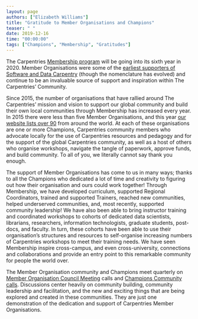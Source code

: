 ```yaml
---
layout: page
authors: ["Elizabeth Williams"]
title: "Gratitude to Member Organisations and Champions"
teaser: " "
date: 2019-12-16
time: "00:00:00"
tags: ["Champions", "Membership", "Gratitudes"]
---
```


The Carpentries [Membership program](https://carpentries.org/membership/) will be going into its sixth year in 2020. Member Organisations were some of the [earliest supporters of Software and Data Carpentry](https://datacarpentry.org/blog/2016/05/partnerships) (though the nomenclature has evolved) and continue to be an invaluable source of support and inspiration within The Carpentries’ Community.

Since 2015, the number of organisations that have rallied around The Carpentries’ mission and vision to support our global community and build their own local communities through Membership has increased every year. In 2015 there were less than five Member Organisations, and this year [our website lists over 90](https://carpentries.org/members/) from around the world. At each of these organisations are one or more Champions, Carpentries community members who advocate locally for the use of Carpentries resources and pedagogy and for the support of the global Carpentries community, as well as a host of others who organise workshops, navigate the tangle of paperwork, approve funds, and build community. To all of you, we literally cannot say thank you enough.

The support of Member Organisations has come to us in many ways; thanks to all the Champions who dedicated a lot of time and creativity to figuring out how their organisation and ours could work together! Through Membership, we have developed curriculum, supported Regional Coordinators, trained and supported Trainers, reached new communities, helped underserved communities, and, most recently, supported community leadership! We have also been able to bring instructor training and coordinated workshops to cohorts of dedicated data scientists, librarians, researchers, information technologists, graduate students, post-docs, and faculty. In turn, these cohorts have been able to use their organisation’s structures and resources to self-organise increasing numbers of Carpentries workshops to meet their training needs. We have seen Membership inspire cross-campus, and even cross-university, connections and collaborations and provide an entry point to this remarkable community for people the world over.

The Member Organisation community and Champions meet quarterly on [Member Organisation Council Meeting](https://carpentries.org/blog/2019/10/membership-survey/) calls and [Champions Community calls](https://carpentries.org/blog/2019/09/community-champions/). Discussions center heavily on community building, community leadership and facilitation, and the new and exciting things that are being explored and created in these communities. They are just one demonstration of the dedication and support of Carpentries Member Organisations.
